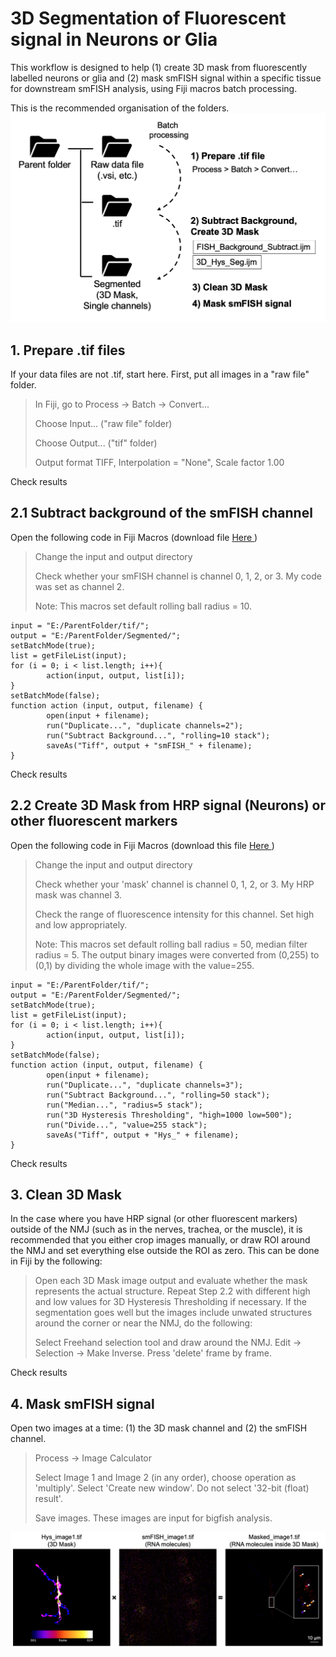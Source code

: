 # 3D Segmentation of Fluorescent signal in Neurons or Glia
This workflow is designed to help (1) create 3D mask from fluorescently labelled neurons or glia and (2) mask smFISH signal within a specific tissue for downstream smFISH analysis, using Fiji macros batch processing.

This is the recommended organisation of the folders.
![Workflow](https://github.com/Tai-Ch/NMJ_3DSegmentation/blob/3971b4b98c79204ac94a45a7f8be80cb83076c31/workflow.png?raw=true)

## 1. Prepare .tif files

If your data files are not .tif, start here. First, put all images in a "raw file" folder.

> In Fiji, go to Process -> Batch -> Convert...
> 
> Choose Input... ("raw file" folder)
> 
> Choose Output... ("tif" folder)
> 
> Output format TIFF, Interpolation = "None", Scale factor 1.00 

Check results

## 2.1 Subtract background of the smFISH channel

Open the following code in Fiji Macros (download file <a href="https://github.com/Tai-Ch/NMJ_3DSegmentation/blob/5e617f2de7e499079939abc6f35e3e88724cd55d/smFISH_background_subtract.ijm"> Here </a>)

> Change the input and output directory
> 
> Check whether your smFISH channel is channel 0, 1, 2, or 3. My code was set as channel 2. 
>
> Note: This macros set default rolling ball radius = 10. 

```
input = "E:/ParentFolder/tif/";
output = "E:/ParentFolder/Segmented/";
setBatchMode(true);
list = getFileList(input);
for (i = 0; i < list.length; i++){
		action(input, output, list[i]);
}
setBatchMode(false);
function action (input, output, filename) {
		open(input + filename);
		run("Duplicate...", "duplicate channels=2");
		run("Subtract Background...", "rolling=10 stack");
		saveAs("Tiff", output + "smFISH_" + filename);
}
```
Check results

## 2.2 Create 3D Mask from HRP signal (Neurons) or other fluorescent markers

Open the following code in Fiji Macros (download this file <a href="https://github.com/Tai-Ch/NMJ_3DSegmentation/blob/5e617f2de7e499079939abc6f35e3e88724cd55d/3D_Hys_Seg.ijm"> Here </a>)

> Change the input and output directory
> 
> Check whether your 'mask' channel is channel 0, 1, 2, or 3. My HRP mask was channel 3. 
> 
> Check the range of fluorescence intensity for this channel. Set high and low appropriately.
>
> Note: This macros set default rolling ball radius = 50, median filter radius = 5. The output binary images were converted from (0,255) to (0,1) by dividing the whole image with the value=255. 


```
input = "E:/ParentFolder/tif/";
output = "E:/ParentFolder/Segmented/";
setBatchMode(true);
list = getFileList(input);
for (i = 0; i < list.length; i++){
		action(input, output, list[i]);
}
setBatchMode(false);
function action (input, output, filename) {
		open(input + filename);
		run("Duplicate...", "duplicate channels=3");
		run("Subtract Background...", "rolling=50 stack");
		run("Median...", "radius=5 stack");
		run("3D Hysteresis Thresholding", "high=1000 low=500");
		run("Divide...", "value=255 stack");
		saveAs("Tiff", output + "Hys_" + filename);
}
```
Check results

## 3. Clean 3D Mask

In the case where you have HRP signal (or other fluorescent markers) outside of the NMJ (such as in the nerves, trachea, or the muscle), it is recommended that you either crop images manually, or draw ROI around the NMJ and set everything else outside the ROI as zero. This can be done in Fiji by the following:

> Open each 3D Mask image output and evaluate whether the mask represents the actual structure. Repeat Step 2.2 with different high and low values for 3D Hysteresis Thresholding if necessary. If the segmentation goes well but the images include unwated structures around the corner or near the NMJ, do the following:
> 
> Select Freehand selection tool and draw around the NMJ.
> Edit -> Selection -> Make Inverse.
> Press 'delete' frame by frame.

Check results

## 4. Mask smFISH signal 

Open two images at a time: (1) the 3D mask channel and (2) the smFISH channel.

> Process -> Image Calculator
>
> Select Image 1 and Image 2 (in any order), choose operation as 'multiply'. Select 'Create new window'. Do not select '32-bit (float) result'.
>
> Save images. These images are input for bigfish analysis. 

![Masking 3D smFISH signal by 3D HRP Mask](https://github.com/Tai-Ch/NMJ_3DSegmentation/blob/d5497390f89dd77b180d919aad4fb164a72256d5/3D%20Segmentation%20Example.png?raw=true)


